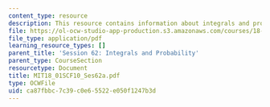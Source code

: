 ```yaml
---
content_type: resource
description: This resource contains information about integrals and probability.
file: https://ol-ocw-studio-app-production.s3.amazonaws.com/courses/18-01sc-single-variable-calculus-fall-2010/ca87fbbc7c39c0e65522e050f1247b3d_MIT18_01SCF10_Ses62a.pdf
file_type: application/pdf
learning_resource_types: []
parent_title: 'Session 62: Integrals and Probability'
parent_type: CourseSection
resourcetype: Document
title: MIT18_01SCF10_Ses62a.pdf
type: OCWFile
uid: ca87fbbc-7c39-c0e6-5522-e050f1247b3d
---
```

